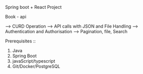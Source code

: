 Spring boot + React Project

Book - api

—> CURD Operation
—> API calls with JSON and File Handling
—> Authentication and Authorisation
—> Pagination, file, Search

Prerequisites ::

1. Java
2. Spring Boot
3. javaScript/typescript
4. Git/Docker/PostgreSQL
